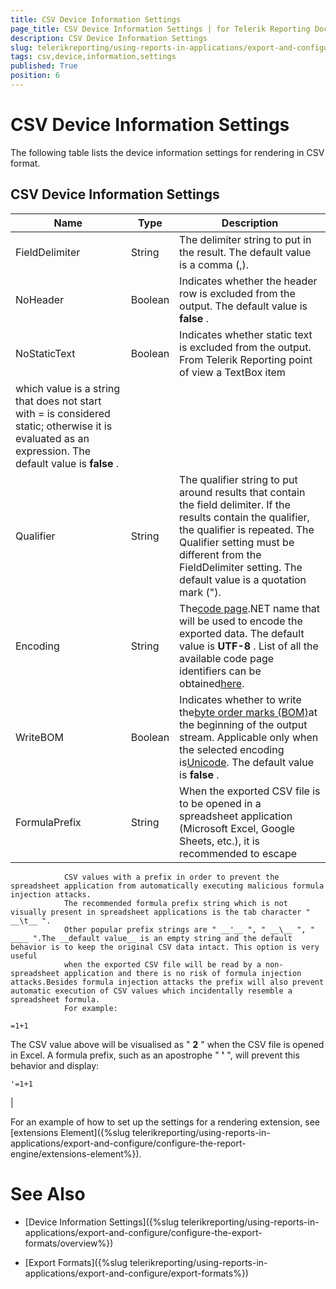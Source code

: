 ```yaml
---
title: CSV Device Information Settings
page_title: CSV Device Information Settings | for Telerik Reporting Documentation
description: CSV Device Information Settings
slug: telerikreporting/using-reports-in-applications/export-and-configure/configure-the-export-formats/csv-device-information-settings
tags: csv,device,information,settings
published: True
position: 6
---
```


# CSV Device Information Settings



The following table lists the device information settings for rendering in CSV format.

## CSV Device Information Settings




| Name | Type | Description |
| ------ | ------ | ------ |
|FieldDelimiter|String|The delimiter string to put in the result. The default value is a comma (,).|
|NoHeader|Boolean|Indicates whether the header row is excluded from the output. The default value is __false__ .|
|NoStaticText|Boolean|Indicates whether static text is excluded from the output. From Telerik Reporting point of view a TextBox item
                which value is a string that does not start with = is considered static; otherwise it is evaluated as an expression. The default value is __false__ .|
|Qualifier|String|The qualifier string to put around results that contain the field delimiter. If the results contain the qualifier, the qualifier is repeated. The Qualifier setting must be different from the FieldDelimiter setting. The default value is a quotation mark (").|
|Encoding|String|The[code page](http://msdn.microsoft.com/en-us/library/windows/desktop/dd317752(v=vs.85).aspx).NET name that will be used to encode the exported data. The default value is __UTF-8__ . List of all the available code page identifiers can be obtained[here](http://msdn.microsoft.com/en-us/library/windows/desktop/dd317756(v=vs.85).aspx).|
|WriteBOM|Boolean|Indicates whether to write the[byte order marks (BOM)](http://msdn.microsoft.com/en-us/library/windows/desktop/dd374101(v=vs.85).aspx)at the beginning of the output stream. Applicable only when the selected encoding is[Unicode](http://msdn.microsoft.com/en-us/library/windows/desktop/dd374081(v=vs.85).aspx). The default value is __false__ .|
|FormulaPrefix|String|When the exported CSV file is to be opened in a spreadsheet application (Microsoft Excel, Google Sheets, etc.), it is recommended to escape
                CSV values with a prefix in order to prevent the spreadsheet application from automatically executing malicious formula injection attacks.
                The recommended formula prefix string which is not visually present in spreadsheet applications is the tab character " __\t__ ".
                Other popular prefix strings are " __'__ ", " __\__ ", " ____ ".The __default value__ is an empty string and the default behavior is to keep the original CSV data intact. This option is very useful
                when the exported CSV file will be read by a non-spreadsheet application and there is no risk of formula injection attacks.Besides formula injection attacks the prefix will also prevent automatic execution of CSV values which incidentally resemble a spreadsheet formula.
                For example:

	=1+1

The CSV value above will be visualised as " __2__ " when the CSV file is opened in Excel. A formula prefix, such as an apostrophe
                " __'__ ", will prevent this behavior and display:

	'=1+1

|

For an example of how to set up the settings for a rendering extension, see [extensions Element]({%slug telerikreporting/using-reports-in-applications/export-and-configure/configure-the-report-engine/extensions-element%}).
        

# See Also

 * [Device Information Settings]({%slug telerikreporting/using-reports-in-applications/export-and-configure/configure-the-export-formats/overview%})

 * [Export Formats]({%slug telerikreporting/using-reports-in-applications/export-and-configure/export-formats%})
